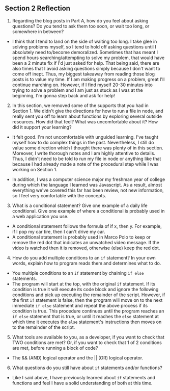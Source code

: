 ## Section 2 Reflection

1. Regarding the blog posts in Part A, how do you feel about asking questions? Do you tend to ask them too soon, or wait too long, or somewhere in between?
- I think that I tend to land on the side of waiting too long. I take glee in solving problems myself, so I tend to hold off asking questions until I absolutely need to/become demoralized. Sometimes that has meant I spend hours searching/attempting to solve my problem, that would have been a 2 minute fix if I'd just asked for help. That being said, there are also times that I avoid asking questions simply because I don't want to come off inept. Thus, my biggest takeaway from reading those blog posts is to value my time. If I am making progress on a problem, great I'll continue marching on. However, if I find myself 20-30 minutes into trying to solve a problem and I am just as stuck as I was at the beginning, I'm gonna step back and  ask for help!

2. In this section, we removed some of the supports that you had in Section 1. We didn't give the directions for how to run a file in node, and really sent you off to learn about functions by exploring several outside resources. How did that feel? What was uncomfortable about it? How did it support your learning?
- It felt good. I'm not uncomfortable with unguided learning. I've taught myself how to do complex things in the past. Nevertheless, I still do value some direction which I thought there was plenty of in this section. Moreover, I write thorough notes and I am highly attentive to details. Thus, I didn't need to be told to run my file in node or anything like that because I had already made a note of the procedural step while I was working on Section 1.

- In addition, I was a computer science major my freshman year of college during which the language I learned was Javascript. As a result, almost everything we've covered this far has been review, not new information, so I feel very comfortable with the concepts.

3. What is a conditional statement? Give one example of a daily life conditional. Give one example of where a conditional is probably used in a web application you use.
- A conditional statement follows the formula of if x, then y. For example, if I pop my car tire, then I can't drive my car.
- A conditional statement is probably used in Marco Polo to keep or remove the red dot that indicates an unwatched video message. If the video is watched then it is removed, otherwise (else) keep the red dot.

4. How do you add multiple conditions to an `if` statement? In your own words, explain how to program reads them and determines what to do.
- You multiple conditions to an `if` statement by chaining `if else` statements.
- The program will start at the top, with the original `if` statement. If its condition is true it will execute its code block and ignore the following conditions and pick up executing the remainder of the script. However, if the first `if` statement is false, then the program will move on to the next immediate `if else` statement and repeat the above process if its condition is true. This procedure continues until the program reaches an `if else` statement that is true, or until it reaches the `else` statement at which time it executes the `else` statement's instructions then moves on to the remainder of the script.

5. What tools are available to you, as a developer, if you want to check that TWO conditions are met? Or, if you want to check that 1 of 2 conditions are met, before running a block of code?
- The && (AND) logical operator and the || (OR) logical operator.

6. What questions do you still have about `if` statements and/or functions?
- Like I said above, I have previously learned about `if` statements and functions and feel I have a solid understanding of both at this time. 
